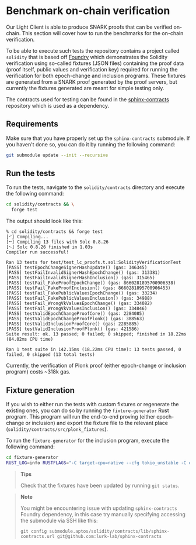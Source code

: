 # Benchmark on-chain verification

Our Light Client is able to produce SNARK proofs that can be verified on-chain. This section will cover how to run the
benchmarks for the on-chain verification.

To be able to execute such tests the repository contains a project called `solidity` that is based
off [Foundry](https://github.com/foundry-rs/foundry) which demonstrates the Solidity verification using so-called
fixtures (JSON files) containing the proof data (proof itself, public values and verification key) required for running
the verification for both epoch-change and inclusion programs. These fixtures are generated from a SNARK proof generated
by the proof servers, but currently the fixtures generated are meant for simple testing only.

The contracts used for testing can be found in the [sphinx-contracts](https://github.com/lurk-lab/sphinx-contracts)
repository which is used as a dependency.

## Requirements

Make sure that you have properly set up the `sphinx-contracts` submodule. If you haven't done so, you can do it by
running the following command:

```bash
git submodule update --init --recursive
```

## Run the tests

To run the tests, navigate to the `solidity/contracts` directory and execute the following command:

```bash
cd solidity/contracts && \
  forge test
```

The output should look like this:

```
% cd solidity/contracts && forge test
[⠊] Compiling...
[⠒] Compiling 13 files with Solc 0.8.26
[⠢] Solc 0.8.26 finished in 1.03s
Compiler run successful!

Ran 13 tests for test/test_lc_proofs.t.sol:SolidityVerificationTest
[PASS] testEpochChangeSignerHashUpdate() (gas: 346345)
[PASS] testFailInvalidSignerHashEpochChange() (gas: 313381)
[PASS] testFailInvalidSignerHashInclusion() (gas: 315465)
[PASS] testFail_FakeProofEpochChange() (gas: 8660281895700906338)
[PASS] testFail_FakeProofInclusion() (gas: 8660281895700906453)
[PASS] testFail_FakePublicValuesEpochChange() (gas: 33234)
[PASS] testFail_FakePublicValuesInclusion() (gas: 34988)
[PASS] testFail_WrongVkValuesEpochChange() (gas: 334082)
[PASS] testFail_WrongVkValuesInclusion() (gas: 334846)
[PASS] testValidEpochChangeProofCore() (gas: 2284085)
[PASS] testValidEpochChangeProofPlonk() (gas: 388563)
[PASS] testValidInclusionProofCore() (gas: 2285885)
[PASS] testValidInclusionProofPlonk() (gas: 421586)
Suite result: ok. 13 passed; 0 failed; 0 skipped; finished in 18.22ms (84.02ms CPU time)

Ran 1 test suite in 142.15ms (18.22ms CPU time): 13 tests passed, 0 failed, 0 skipped (13 total tests)
```

Currently, the verification of Plonk proof (either epoch-change or inclusion program) costs ~318k gas.

## Fixture generation

If you wish to either run the tests with custom fixtures or regenerate the existing ones, you can do so by running the
`fixture-generator` Rust program. This program will run the end-to-end proving (either epoch-change or inclusion) and
export the fixture file to the relevant place (`solidity/contracts/src/plonk_fixtures`).

To run the `fixture-generator` for the inclusion program, execute the following command:

```bash
cd fixture-generator
RUST_LOG=info RUSTFLAGS="-C target-cpu=native --cfg tokio_unstable -C opt-level=3" SHARD_SIZE=4194304 SHARD_BATCH_SIZE=0 cargo +nightly-2024-05-31 run --release --bin generate-fixture -- --program inclusion --language solidity
```

> **Tips**
>
> Check that the fixtures have been updated by running `git status`.

> **Note**
>
> You might be encountering issue with updating `sphinx-contracts` Foundry dependency, in this case try manually
> specifying accessing the submodule via SSH like this:
> ```
> git config submodule.aptos/solidity/contracts/lib/sphinx-contracts.url git@github.com:lurk-lab/sphinx-contracts
> ```
